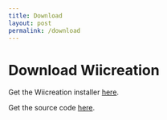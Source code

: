```yaml
---
title: Download
layout: post
permalink: /download
---
```


# Download Wiicreation

Get the Wiicreation installer [here](/download).

Get the source code [here](//github.com/C1200/Wiicreation).